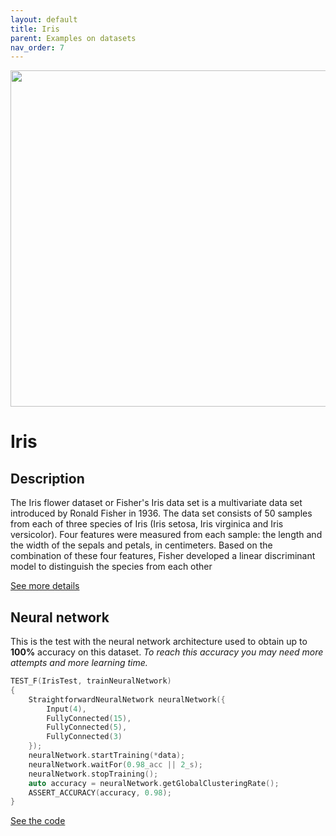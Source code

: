 ```yaml
---
layout: default
title: Iris
parent: Examples on datasets
nav_order: 7
---
```


<p >
    <img src="{{site.baseurl}}/assets/images/examples/iris.png" att="Iris" width="538px" class="center"/>
</p>

# Iris

## Description

The Iris flower dataset or Fisher's Iris data set is a multivariate data set introduced by Ronald Fisher in 1936.
The data set consists of 50 samples from each of three species of Iris (Iris setosa, Iris virginica and Iris versicolor). Four features were measured from each sample: the length and the width of the sepals and petals, in centimeters. Based on the combination of these four features, Fisher developed a linear discriminant model to distinguish the species from each other

[See more details](https://archive.ics.uci.edu/ml/datasets/iris)

## Neural network 

This is the test with the neural network architecture used to obtain up to **100%** accuracy on this dataset.
_To reach this accuracy you may need more attempts and more learning time._


```cpp
TEST_F(IrisTest, trainNeuralNetwork)
{
    StraightforwardNeuralNetwork neuralNetwork({
        Input(4),
        FullyConnected(15),
        FullyConnected(5),
        FullyConnected(3)
    });
    neuralNetwork.startTraining(*data);
    neuralNetwork.waitFor(0.98_acc || 2_s);
    neuralNetwork.stopTraining();
    auto accuracy = neuralNetwork.getGlobalClusteringRate();
    ASSERT_ACCURACY(accuracy, 0.98);
}
```

[See the code](https://github.com/MatthieuHernandez/StraightforwardNeuralNetwork/blob/master/tests/dataset_tests/Iris/IrisTest.cpp)